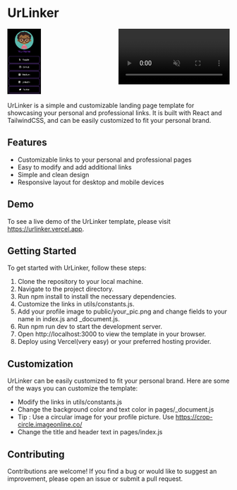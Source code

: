 # UrLinker

<div style="display:flex; flex-direction:row;">
  <div style="flex:1;">
    <img src="public/mob.png" alt="Image" style="width:30%;">
  </div>
  <div style="flex:1;">
    <video src="public/web.gif" autoplay muted loop style="width:100%;"></video>
  </div>
</div>

UrLinker is a simple and customizable landing page template for showcasing your personal and professional links. It is built with React and TailwindCSS, and can be easily customized to fit your personal brand.

## Features

- Customizable links to your personal and professional pages
- Easy to modify and add additional links
- Simple and clean design
- Responsive layout for desktop and mobile devices

## Demo

To see a live demo of the UrLinker template, please visit https://urlinker.vercel.app.

## Getting Started

To get started with UrLinker, follow these steps:

1. Clone the repository to your local machine.
2. Navigate to the project directory.
3. Run npm install to install the necessary dependencies.
4. Customize the links in utils/constants.js.
5. Add your profile image to public/your_pic.png and change fields to your name in index.js and \_document.js.
6. Run npm run dev to start the development server.
7. Open http://localhost:3000 to view the template in your browser.
8. Deploy using Vercel(very easy) or your preferred hosting provider.

## Customization

UrLinker can be easily customized to fit your personal brand. Here are some of the ways you can customize the template:

- Modify the links in utils/constants.js
- Change the background color and text color in pages/\_document.js
- Tip : Use a circular image for your profile picture. Use https://crop-circle.imageonline.co/
- Change the title and header text in pages/index.js

## Contributing

Contributions are welcome! If you find a bug or would like to suggest an improvement, please open an issue or submit a pull request.

